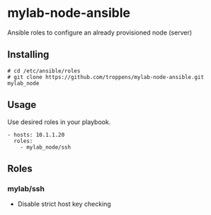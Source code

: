 # mylab-node-ansible
Ansible roles to configure an already provisioned node (server)


## Installing

```
# cd /etc/ansible/roles
# git clone https://github.com/troppens/mylab-node-ansible.git mylab_node
```


## Usage

Use desired roles in your playbook.

```
- hosts: 10.1.1.20
  roles:
    - mylab_node/ssh
```


## Roles

### mylab/ssh
* Disable strict host key checking

